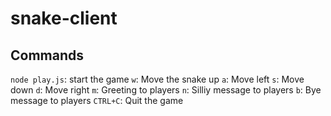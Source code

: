 # snake-client

## Commands
`node play.js`: start the game
`w`: Move the snake up
`a`: Move left
`s`: Move down
`d`: Move right
`m`: Greeting to players
`n`: Silliy message to players
`b`: Bye message to players
`CTRL+C`: Quit the game
